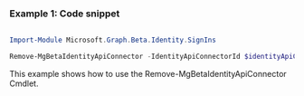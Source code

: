 ### Example 1: Code snippet

```powershell

Import-Module Microsoft.Graph.Beta.Identity.SignIns

Remove-MgBetaIdentityApiConnector -IdentityApiConnectorId $identityApiConnectorId

```
This example shows how to use the Remove-MgBetaIdentityApiConnector Cmdlet.

